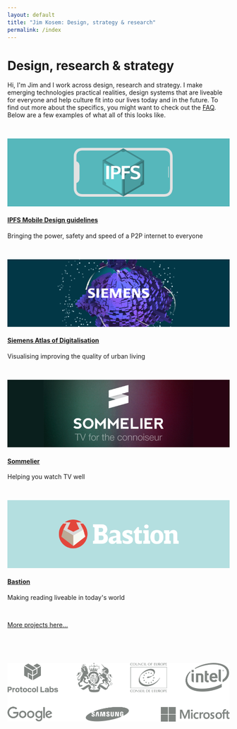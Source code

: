 ```yaml
---
layout: default
title: "Jim Kosem: Design, strategy & research"
permalink: /index
---
```


# Design, research & strategy

Hi, I'm Jim and I work across design, research and strategy. I make emerging technologies practical realities, design systems that are liveable for everyone and help culture fit into our lives today and in the future. To find out more about the specifics, you might want to check out the [FAQ](faq.html). Below are a few examples of what all of this looks like.

&nbsp;

![](assets/images/ipfs-mobile-card.png)

#### [IPFS Mobile Design guidelines](ipfs-mobile.html)

Bringing the power, safety and speed of a P2P internet to everyone

&nbsp;

![](assets/images/siemens-card.png)

#### [Siemens Atlas of Digitalisation](siemens.html)

Visualising improving the quality of urban living

&nbsp;

![](assets/images/sommelier-card.png)

#### [Sommelier](sommelier.html)

Helping you watch TV well

&nbsp;

![](assets/images/bastion-card.png)

#### [Bastion](bastion.html)

Making reading liveable in today's world

&nbsp;

[More projects here...](archive.html)

&nbsp;

<div class="subfooter">
    <div>
        <img src="assets/images/logos.png" style="padding-top:33px;padding-bottom:33px;">
    </div>
</div>

<!-- <h4>What I'm up to lately</h4>
<ul class="myposts">

{% for post in site.categories.update limit:3 %}
    <li><a href="{{ post.url }}">{{ post.title}}</a>
    <span class="postDate">{{ post.date | date: "(%-d %b %Y)" }}</span>
    </li>
{% endfor %}
</ul> -->
